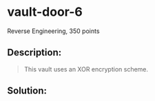 # vault-door-6
Reverse Engineering, 350 points

## Description:
> This vault uses an XOR encryption scheme. 


## Solution: 


